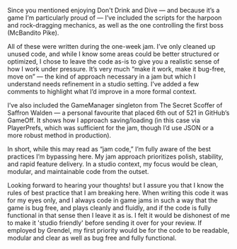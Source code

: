 Since you mentioned enjoying Don't Drink and Dive — and because it’s a game I’m particularly proud of — I’ve included the scripts for the harpoon and rock-dragging mechanics, as well as the one controlling the first boss (McBandito Pike).

All of these were written during the one-week jam. I’ve only cleaned up unused code, and while I know some areas could be better structured or optimized, I chose to leave the code as-is to give you a realistic sense of how I work under pressure. It’s very much “make it work, make it bug-free, move on” — the kind of approach necessary in a jam but which I understand needs refinement in a studio setting. I’ve added a few comments to highlight what I’d improve in a more formal context.

I’ve also included the GameManager singleton from The Secret Scoffer of Saffron Walden — a personal favourite that placed 6th out of 521 in GitHub’s GameOff. It shows how I approach saving/loading (in this case via PlayerPrefs, which was sufficient for the jam, though I’d use JSON or a more robust method in production).

In short, while this may read as “jam code,” I’m fully aware of the best practices I’m bypassing here. My jam approach prioritizes polish, stability, and rapid feature delivery. In a studio context, my focus would be clean, modular, and maintainable code from the outset.

Looking forward to hearing your thoughts!
but I assure you that I know the rules of best practice that I am breaking here. 
When writing this code it was for my eyes only, and I always code in game jams in such a way that the game is bug free, 
and plays cleanly and fluidly, and if the code is fully functional in that sense then I leave it as is. 
I felt it would be dishonest of me to make it 'studio friendly' before sending it over for your review. 
If employed by Grendel, my first priority would be for the code to be readable, modular and clear as well as bug free and fully functional.
